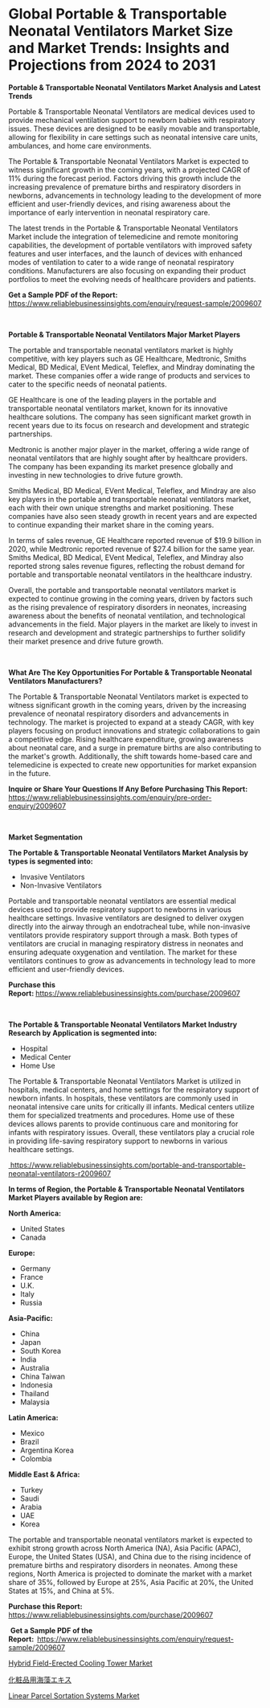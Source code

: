<p><h1>Global Portable & Transportable Neonatal Ventilators Market Size and Market Trends: Insights and Projections from 2024 to 2031</h1></p><p><strong>Portable & Transportable Neonatal Ventilators Market Analysis and Latest Trends</strong></p>
<p><p>Portable & Transportable Neonatal Ventilators are medical devices used to provide mechanical ventilation support to newborn babies with respiratory issues. These devices are designed to be easily movable and transportable, allowing for flexibility in care settings such as neonatal intensive care units, ambulances, and home care environments.</p><p>The Portable & Transportable Neonatal Ventilators Market is expected to witness significant growth in the coming years, with a projected CAGR of 11% during the forecast period. Factors driving this growth include the increasing prevalence of premature births and respiratory disorders in newborns, advancements in technology leading to the development of more efficient and user-friendly devices, and rising awareness about the importance of early intervention in neonatal respiratory care.</p><p>The latest trends in the Portable & Transportable Neonatal Ventilators Market include the integration of telemedicine and remote monitoring capabilities, the development of portable ventilators with improved safety features and user interfaces, and the launch of devices with enhanced modes of ventilation to cater to a wide range of neonatal respiratory conditions. Manufacturers are also focusing on expanding their product portfolios to meet the evolving needs of healthcare providers and patients.</p></p>
<p><strong>Get a Sample PDF of the Report:&nbsp;</strong> <a href="https://www.reliablebusinessinsights.com/enquiry/request-sample/2009607">https://www.reliablebusinessinsights.com/enquiry/request-sample/2009607</a></p>
<p>&nbsp;</p>
<p><strong>Portable & Transportable Neonatal Ventilators Major Market Players</strong></p>
<p><p>The portable and transportable neonatal ventilators market is highly competitive, with key players such as GE Healthcare, Medtronic, Smiths Medical, BD Medical, EVent Medical, Teleflex, and Mindray dominating the market. These companies offer a wide range of products and services to cater to the specific needs of neonatal patients.</p><p>GE Healthcare is one of the leading players in the portable and transportable neonatal ventilators market, known for its innovative healthcare solutions. The company has seen significant market growth in recent years due to its focus on research and development and strategic partnerships.</p><p>Medtronic is another major player in the market, offering a wide range of neonatal ventilators that are highly sought after by healthcare providers. The company has been expanding its market presence globally and investing in new technologies to drive future growth.</p><p>Smiths Medical, BD Medical, EVent Medical, Teleflex, and Mindray are also key players in the portable and transportable neonatal ventilators market, each with their own unique strengths and market positioning. These companies have also seen steady growth in recent years and are expected to continue expanding their market share in the coming years.</p><p>In terms of sales revenue, GE Healthcare reported revenue of $19.9 billion in 2020, while Medtronic reported revenue of $27.4 billion for the same year. Smiths Medical, BD Medical, EVent Medical, Teleflex, and Mindray also reported strong sales revenue figures, reflecting the robust demand for portable and transportable neonatal ventilators in the healthcare industry.</p><p>Overall, the portable and transportable neonatal ventilators market is expected to continue growing in the coming years, driven by factors such as the rising prevalence of respiratory disorders in neonates, increasing awareness about the benefits of neonatal ventilation, and technological advancements in the field. Major players in the market are likely to invest in research and development and strategic partnerships to further solidify their market presence and drive future growth.</p></p>
<p>&nbsp;</p>
<p><strong>What Are The Key Opportunities For Portable & Transportable Neonatal Ventilators Manufacturers?</strong></p>
<p><p>The Portable & Transportable Neonatal Ventilators market is expected to witness significant growth in the coming years, driven by the increasing prevalence of neonatal respiratory disorders and advancements in technology. The market is projected to expand at a steady CAGR, with key players focusing on product innovations and strategic collaborations to gain a competitive edge. Rising healthcare expenditure, growing awareness about neonatal care, and a surge in premature births are also contributing to the market's growth. Additionally, the shift towards home-based care and telemedicine is expected to create new opportunities for market expansion in the future.</p></p>
<p><strong>Inquire or Share Your Questions If Any Before Purchasing This Report:</strong> <a href="https://www.reliablebusinessinsights.com/enquiry/pre-order-enquiry/2009607">https://www.reliablebusinessinsights.com/enquiry/pre-order-enquiry/2009607</a></p>
<p>&nbsp;</p>
<p><strong>Market Segmentation</strong></p>
<p><strong>The Portable & Transportable Neonatal Ventilators Market Analysis by types is segmented into:</strong></p>
<p><ul><li>Invasive Ventilators</li><li>Non-Invasive Ventilators</li></ul></p>
<p><p>Portable and transportable neonatal ventilators are essential medical devices used to provide respiratory support to newborns in various healthcare settings. Invasive ventilators are designed to deliver oxygen directly into the airway through an endotracheal tube, while non-invasive ventilators provide respiratory support through a mask. Both types of ventilators are crucial in managing respiratory distress in neonates and ensuring adequate oxygenation and ventilation. The market for these ventilators continues to grow as advancements in technology lead to more efficient and user-friendly devices.</p></p>
<p><strong>Purchase this Report:&nbsp;</strong><a href="https://www.reliablebusinessinsights.com/purchase/2009607">https://www.reliablebusinessinsights.com/purchase/2009607</a></p>
<p>&nbsp;</p>
<p><strong>The Portable & Transportable Neonatal Ventilators Market Industry Research by Application is segmented into:</strong></p>
<p><ul><li>Hospital</li><li>Medical Center</li><li>Home Use</li></ul></p>
<p><p>The Portable & Transportable Neonatal Ventilators Market is utilized in hospitals, medical centers, and home settings for the respiratory support of newborn infants. In hospitals, these ventilators are commonly used in neonatal intensive care units for critically ill infants. Medical centers utilize them for specialized treatments and procedures. Home use of these devices allows parents to provide continuous care and monitoring for infants with respiratory issues. Overall, these ventilators play a crucial role in providing life-saving respiratory support to newborns in various healthcare settings.</p></p>
<p><a href="https://www.reliablebusinessinsights.com/portable-and-transportable-neonatal-ventilators-r2009607">&nbsp;https://www.reliablebusinessinsights.com/portable-and-transportable-neonatal-ventilators-r2009607</a></p>
<p><strong>In terms of Region, the Portable & Transportable Neonatal Ventilators Market Players available by Region are:</strong></p>
<p>
    <p> <strong> North America: </strong>
        <ul>
            <li>United States</li>
            <li>Canada</li>
        </ul>
        </p> 
    <p> <strong> Europe: </strong>
        <ul>
            <li>Germany</li>
            <li>France</li>
            <li>U.K.</li>
            <li>Italy</li>
            <li>Russia</li>
        </ul>
        </p> 
    <p> <strong> Asia-Pacific: </strong>
        <ul>
            <li>China</li>
            <li>Japan</li>
            <li>South Korea</li>
            <li>India</li>
            <li>Australia</li>
            <li>China Taiwan</li>
            <li>Indonesia</li>
            <li>Thailand</li>
            <li>Malaysia</li>
        </ul>
        </p> 
    <p> <strong> Latin America: </strong>
        <ul>
            <li>Mexico</li>
            <li>Brazil</li>
            <li>Argentina Korea</li>
            <li>Colombia</li>
        </ul>
        </p> 
    <p> <strong> Middle East & Africa: </strong>
        <ul>
            <li>Turkey</li>
            <li>Saudi</li>
            <li>Arabia</li>
            <li>UAE</li>
            <li>Korea</li>
        </ul>
    </p>
    </p>
<p><p>The portable and transportable neonatal ventilators market is expected to exhibit strong growth across North America (NA), Asia Pacific (APAC), Europe, the United States (USA), and China due to the rising incidence of premature births and respiratory disorders in neonates. Among these regions, North America is projected to dominate the market with a market share of 35%, followed by Europe at 25%, Asia Pacific at 20%, the United States at 15%, and China at 5%.</p></p>
<p><strong>Purchase this Report: </strong><a href="https://www.reliablebusinessinsights.com/purchase/2009607">https://www.reliablebusinessinsights.com/purchase/2009607</a></p>
<p>&nbsp;<strong>Get a Sample PDF of the Report:&nbsp;&nbsp;</strong><a href="https://www.reliablebusinessinsights.com/enquiry/request-sample/2009607">https://www.reliablebusinessinsights.com/enquiry/request-sample/2009607</a></p>
<p><strong></strong></p>
<p><p><a href="https://github.com/wnxtvsgd56/Market-Research-Report-List-1/blob/main/hybrid-field-erected-cooling-tower-market.md">Hybrid Field-Erected Cooling Tower Market</a></p><p><a href="https://github.com/SimeonBode1/Market-Research-Report-List-1/blob/main/1119144170639.md">化粧品用海藻エキス</a></p><p><a href="https://github.com/crlaem461/Market-Research-Report-List-1/blob/main/linear-parcel-sortation-systems-market.md">Linear Parcel Sortation Systems Market</a></p></p>